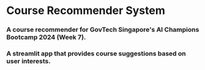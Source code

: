 # Course Recommender System
### A course recommender for GovTech Singapore's AI Champions Bootcamp 2024 (Week 7). 
### A streamlit app that provides course suggestions based on user interests.

